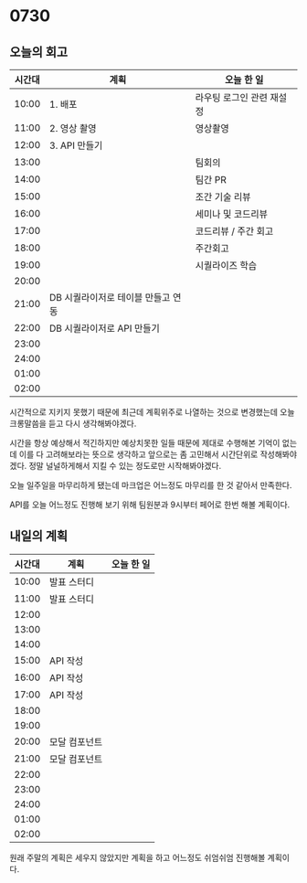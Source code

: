 # 0730

## 오늘의 회고

| 시간대 | 계획                               | 오늘 한 일                |
| ------ | ---------------------------------- | ------------------------- |
| 10:00  | 1. 배포                            | 라우팅 로그인 관련 재설정 |
| 11:00  | 2. 영상 촬영                       | 영상촬영                  |
| 12:00  | 3. API 만들기                      |                           |
| 13:00  |                                    | 팀회의                    |
| 14:00  |                                    | 팀간 PR                   |
| 15:00  |                                    | 조간 기술 리뷰            |
| 16:00  |                                    | 세미나 및 코드리뷰        |
| 17:00  |                                    | 코드리뷰 / 주간 회고      |
| 18:00  |                                    | 주간회고                  |
| 19:00  |                                    | 시퀄라이즈 학습           |
| 20:00  |                                    |                           |
| 21:00  | DB 시퀄라이저로 테이블 만들고 연동 |                           |
| 22:00  | DB 시퀄라이저로 API 만들기         |                           |
| 23:00  |                                    |                           |
| 24:00  |                                    |                           |
| 01:00  |                                    |                           |
| 02:00  |                                    |                           |

시간적으로 지키지 못했기 때문에 최근데 계획위주로 나열하는 것으로 변경했는데 오늘 크롱말씀을 듣고 다시 생각해봐야겠다. 

시간을 항상 예상해서 적긴하지만 예상치못한 일들 때문에 제대로 수행해본 기억이 없는데 이를 다 고려해보라는 뜻으로 생각하고 앞으로는 좀 고민해서 시간단위로 작성해봐야겠다. 정말 널널하게해서 지킬 수 있는 정도로만 시작해봐야겠다. 

오늘 일주일을 마무리하게 됐는데 마크업은 어느정도 마무리를 한 것 같아서 만족한다. 

API를 오늘 어느정도 진행해 보기 위해 팀원분과 9시부터 페어로 한번 해볼 계획이다. 

## 내일의 계획

| 시간대 | 계획          | 오늘 한 일 |
| ------ | ------------- | ---------- |
| 10:00  | 발표 스터디   |            |
| 11:00  | 발표 스터디   |            |
| 12:00  |               |            |
| 13:00  |               |            |
| 14:00  |               |            |
| 15:00  | API 작성      |            |
| 16:00  | API 작성      |            |
| 17:00  | API 작성      |            |
| 18:00  |               |            |
| 19:00  |               |            |
| 20:00  | 모달 컴포넌트 |            |
| 21:00  | 모달 컴포넌트 |            |
| 22:00  |               |            |
| 23:00  |               |            |
| 24:00  |               |            |
| 01:00  |               |            |
| 02:00  |               |            |

원래 주말의 계획은 세우지 않았지만 계획을 하고 어느정도 쉬엄쉬엄 진행해볼 계획이다. 